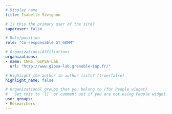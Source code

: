 ```yaml
---
# Display name
title: Isabelle Sivignon

# Is this the primary user of the site?
superuser: false

# Role/position
role: "Co-responsable GT GDMM"

# Organizations/Affiliations
organizations:
- name: CNRS, GIPSA-Lab
  url: "http://www.gipsa-lab.grenoble-inp.fr/"

# Highlight the author in author lists? (true/false)
highlight_name: false

# Organizational groups that you belong to (for People widget)
#   Set this to `[]` or comment out if you are not using People widget.
user_groups:
- Researchers
---
```

